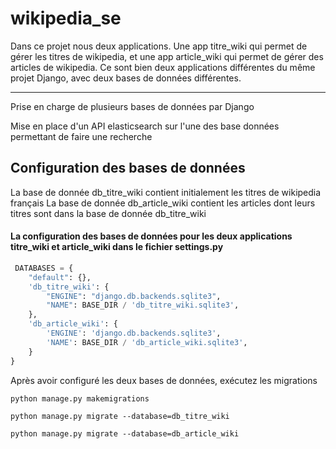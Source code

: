 # wikipedia_se
Dans ce projet nous deux applications. Une app titre_wiki qui permet de gérer les titres de wikipedia, et une app article_wiki qui permet de gérer des articles de wikipedia. Ce sont bien deux applications différentes du même projet Django, avec deux bases de données différentes. 


---
Prise en charge de plusieurs bases de données par Django

Mise en place d'un API elasticsearch sur l'une des base données permettant de faire une recherche

## Configuration des bases de données
La base de donnée db_titre_wiki contient initialement les titres de wikipedia français
La base de donnée db_article_wiki contient les articles dont leurs titres sont dans la base de donnée db_titre_wiki

#### La configuration des bases de données pour les deux applications titre_wiki et article_wiki dans le fichier settings.py
```python
 DATABASES = {
    "default": {},
    'db_titre_wiki': {
        "ENGINE": "django.db.backends.sqlite3",
        "NAME": BASE_DIR / 'db_titre_wiki.sqlite3',
    },
    'db_article_wiki': {
        'ENGINE': 'django.db.backends.sqlite3',
        'NAME': BASE_DIR / 'db_article_wiki.sqlite3',
    }   
}
```

Après avoir configuré les deux bases de données, exécutez les migrations

```python manage.py makemigrations```

```python manage.py migrate --database=db_titre_wiki```

```python manage.py migrate --database=db_article_wiki```
